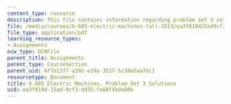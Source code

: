 ```yaml
---
content_type: resource
description: This file contains information regarding problem set 3 solution.
file: /media/courses/6-685-electric-machines-fall-2013/ea3f819d15ad9cf3dd35fa60f4bda00b_MIT6_685F13_ps03ans.pdf
file_type: application/pdf
learning_resource_types:
- Assignments
ocw_type: OCWFile
parent_title: Assignments
parent_type: CourseSection
parent_uid: 6ffb13f7-a392-e19a-3527-5c38a5aa7dc1
resourcetype: Document
title: 6.685 Electric Machines, Problem Set 3 Solutions
uid: ea3f819d-15ad-9cf3-dd35-fa60f4bda00b
---
```

